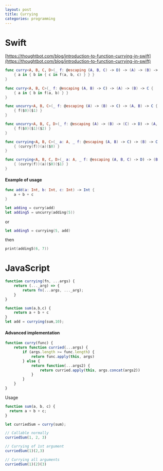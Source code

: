 ```yaml
---
layout: post
title: Currying 
categories: programming
---
```



# Swift

[https://thoughtbot.com/blog/introduction-to-function-currying-in-swift](https://thoughtbot.com/blog/introduction-to-function-currying-in-swift)

```swift
func curry<A, B, C, D>(_ f: @escaping (A, B, C) -> D) -> (A) -> (B) -> (C) -> D {
    { a in { b in { c in f(a, b, c) } } }
}
    
func curry<A, B, C>(_ f: @escaping (A, B) -> C) -> (A) -> (B) -> C {
    { a in { b in f(a, b) } }
}

func uncurry<A, B, C>(_ f: @escaping (A) -> (B) -> C) -> (A, B) -> C {
    { f($0)($1) }
}

func uncurry<A, B, C, D>(_ f: @escaping (A) -> (B) -> (C) -> D) -> (A, B, C) -> D {
    { f($0)($1)($2) }
}

func currying<A, B, C>(_ a: A, _ f: @escaping (A, B) -> C) -> (B) -> C {
    { (curry(f))(a)($0) }
}

func currying<A, B, C, D>(_ a: A, _ f: @escaping (A, B, C) -> D) -> (B, C) -> D {
    { (curry(f))(a)($0)($1) }
}
```

#### Example of usage

```swift
func add(a: Int, b: Int, c: Int) -> Int {
    a + b + c
}
```

```swift
let adding = curry(add)
let adding5 = uncurry(adding(5))
```

or

```swift
let adding5 = currying(5, add)
```

then

```swift
print(adding5(6, 7))
```


# JavaScript


```js
function currying(fn, ...args) {
    return (..._arg) => {
        return fn(...args, ..._arg);
    }
}
```

```js
function sum(a,b,c) {
    return a + b + c
}
let add = currying(sum,10);
```

#### Advanced implementation

```js
function curry(func) {
    return function curried(...args) {
        if (args.length >= func.length) {
            return func.apply(this, args)
        } else {
            return function(...args2) { 
                return curried.apply(this, args.concat(args2))
            }
        }
    }
}
```

Usage

```js
function sum(a, b, c) {
  return a + b + c;
}

let curriedSum = curry(sum);

// Callable normally
curriedSum(1, 2, 3) 

// Currying of 1st argument
curriedSum(1)(2,3) 

// Currying all arguments
curriedSum(1)(2)(3)
```